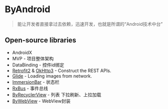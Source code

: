 # ByAndroid

> 能让开发者直接拿过去依赖，迅速开发，也就是所谓的“Android技术中台”


## Open-source libraries

 - AndroidX
 - MVP - 项目整体架构
 - DataBinding - 控件id绑定
 - [Retrofit2](https://square.github.io/retrofit/) & [OkHttp3](https://github.com/square/okhttp) - Construct the REST APIs.
 - [Glide](https://github.com/bumptech/glide) - Loading images from network.
 - [ImmersionBar](https://github.com/gyf-dev/ImmersionBar) - 状态栏
 - [RxBus](https://github.com/youlookwhat/ByAndroid/blob/master/ByAndroid/src/main/java/me/jingbin/byandroid/rxbus/RxBus.java) - 事件总线
 - [ByRecyclerView](https://github.com/youlookwhat/ByRecyclerView) - 列表 下拉刷新、上拉加载
 - [ByWebView](https://github.com/youlookwhat/ByWebView) - WebView封装


